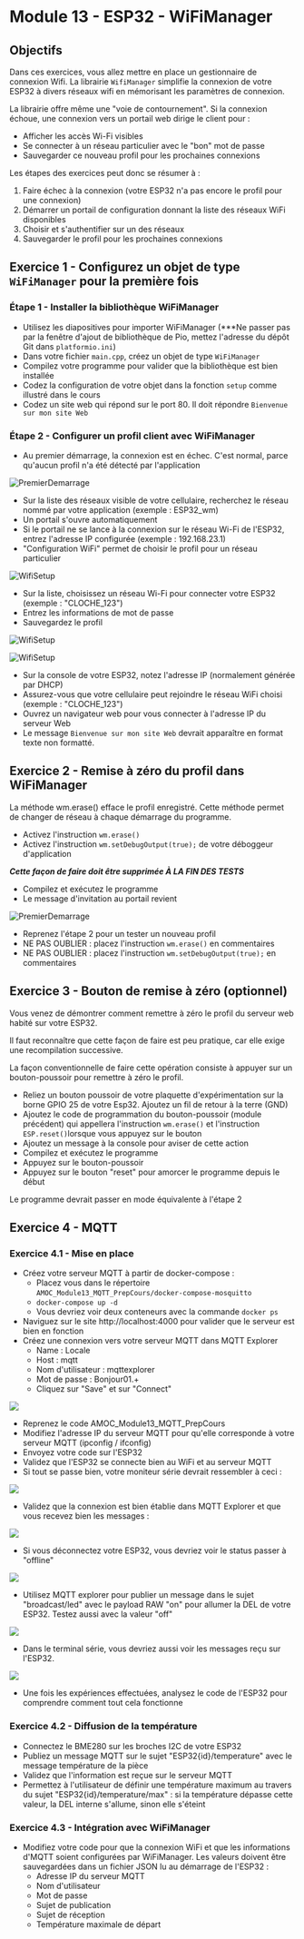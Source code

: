 # Module 13 - ESP32 - WiFiManager

## Objectifs

Dans ces exercices, vous allez mettre en place un gestionnaire de connexion Wifi. La librairie ```WifiManager``` simplifie la connexion de votre ESP32 à divers réseaux wifi en mémorisant les paramètres de connexion.

La librairie offre même une "voie de contournement". Si la connexion échoue, une connexion vers un portail web dirige le client pour :

- Afficher les accès Wi-Fi visibles
- Se connecter à un réseau particulier avec le "bon" mot de passe
- Sauvegarder ce nouveau profil pour les prochaines connexions

Les étapes des exercices peut donc se résumer à :

1. Faire échec à la connexion (votre ESP32 n'a pas encore le profil pour une connexion)
2. Démarrer un portail de configuration donnant la liste des réseaux WiFi disponibles
3. Choisir et s'authentifier sur un des réseaux
4. Sauvegarder le profil pour les prochaines connexions

## Exercice 1 - Configurez un objet de type ```WiFiManager``` pour la première fois

### Étape 1 - Installer la bibliothèque WiFiManager

- Utilisez les diapositives pour importer WiFiManager (***Ne passer pas par la fenêtre d'ajout de bibliothèque de Pio, mettez l'adresse du dépôt Git dans ```platformio.ini```)
- Dans votre fichier ```main.cpp```, créez un objet de type ```WiFiManager```
- Compilez votre programme pour valider que la bibliothèque est bien installée
- Codez la configuration de votre objet dans la fonction ```setup``` comme illustré dans le cours
- Codez un site web qui répond sur le port 80. Il doit répondre ```Bienvenue sur mon site Web```

### Étape 2 - Configurer un profil client avec  WiFiManager

- Au premier démarrage, la connexion est en échec. C'est normal, parce qu'aucun profil n'a été détecté par l'application

![PremierDemarrage](img/PremierDemarrage.png)

- Sur la liste des réseaux visible de votre cellulaire, recherchez le réseau nommé par votre application (exemple : ESP32_wm)
- Un portail s'ouvre automatiquement
- Si le portail ne se lance à la connexion sur le réseau Wi-Fi de l'ESP32, entrez l'adresse IP configurée (exemple : 192.168.23.1)
- "Configuration WiFi" permet de choisir le profil pour un réseau particulier

![WifiSetup](img/ConfigureWiFi.png)

- Sur la liste, choisissez un réseau Wi-Fi pour connecter votre ESP32 (exemple : "CLOCHE_123")
- Entrez les informations de mot de passe
- Sauvegardez le profil

![WifiSetup](img/Sauvegarde_2.png)

![WifiSetup](img/Sauvegarde_3.png)

- Sur la console de votre ESP32, notez l'adresse IP (normalement générée par DHCP)
- Assurez-vous que votre cellulaire peut rejoindre le réseau WiFi choisi (exemple : "CLOCHE_123")
- Ouvrez un navigateur web pour vous connecter à l'adresse IP du serveur Web
- Le message  ```Bienvenue sur mon site Web``` devrait apparaître en format texte non formatté.

## Exercice 2 -  Remise à zéro du profil dans WiFiManager

La méthode wm.erase() efface le profil enregistré. Cette méthode permet de changer de réseau à chaque démarrage du programme.

- Activez l'instruction ```wm.erase()```
- Activez l'instruction ```wm.setDebugOutput(true);``` de votre déboggeur d'application

***Cette façon de faire doit être supprimée À LA FIN DES TESTS***

- Compilez et exécutez le programme
- Le message d'invitation au portail revient

![PremierDemarrage](img/PremierDemarrage.png)

- Reprenez l'étape 2 pour un tester un nouveau profil
- NE PAS OUBLIER : placez l'instruction ```wm.erase()``` en commentaires
- NE PAS OUBLIER : placez l'instruction ```wm.setDebugOutput(true);``` en commentaires

## Exercice 3 -  Bouton de remise à zéro (optionnel)

Vous venez de démontrer comment remettre à zéro le profil du serveur web habité sur votre ESP32.

Il faut reconnaître que cette façon de faire est peu pratique, car elle exige une recompilation successive.

La façon conventionnelle de faire cette opération consiste à appuyer sur un bouton-poussoir pour remettre à zéro le profil.

- Reliez un bouton poussoir de votre plaquette d'expérimentation sur la borne GPIO 25 de votre Esp32. Ajoutez un fil de retour à la terre (GND)
- Ajoutez le code de programmation du bouton-poussoir (module précédent) qui appellera l'instruction ```wm.erase()``` et l'instruction ```ESP.reset()```lorsque vous appuyez sur le bouton
- Ajoutez un message à la console pour aviser de cette action
- Compilez et exécutez le programme
- Appuyez sur le bouton-poussoir
- Appuyez sur le bouton "reset" pour amorcer le programme depuis le début

Le programme devrait passer en mode équivalente à l'étape 2

## Exercice 4 -  MQTT

### Exercice 4.1 - Mise en place

- Créez votre serveur MQTT à partir de docker-compose :
  - Placez vous dans le répertoire ```AMOC_Module13_MQTT_PrepCours/docker-compose-mosquitto```
  - ```docker-compose up -d```
  - Vous devriez voir deux conteneurs avec la commande ```docker ps```
- Naviguez sur le site http://localhost:4000 pour valider que le serveur est bien en fonction
- Créez une connexion vers votre serveur MQTT dans MQTT Explorer
  - Name : Locale
  - Host : mqtt
  - Nom d'utilisateur : mqttexplorer
  - Mot de passe : Bonjour01.+
  - Cliquez sur "Save" et sur "Connect"

![](img/mqtt_05_ajout_connexion.png)

- Reprenez le code AMOC_Module13_MQTT_PrepCours
- Modifiez l'adresse IP du serveur MQTT pour qu'elle corresponde à votre serveur MQTT (ipconfig / ifconfig)
- Envoyez votre code sur l'ESP32
- Validez que l'ESP32 se connecte bien au WiFi et au serveur MQTT
- Si tout se passe bien, votre moniteur série devrait ressembler à ceci :

![](img/mqtt_10_connexion_wifi_mqtt_ok.png)

- Validez que la connexion est bien établie dans MQTT Explorer et que vous recevez bien les messages :

![](img/mqtt_20_reception_message_ESP32.png)

- Si vous déconnectez votre ESP32, vous devriez voir le status passer à "offline"

![](img/mqtt_30_testament_execute_ESP32.png)

- Utilisez MQTT explorer pour publier un message dans le sujet "broadcast/led" avec le payload RAW "on" pour allumer la DEL de votre ESP32. Testez aussi avec la valeur "off"

![](img/mqtt_33_renvoi_message_Par_MQTT_Explorer.png)

- Dans le terminal série, vous devriez aussi voir les messages reçu sur l'ESP32.

![](img/mqtt_35_reception_message_MQTT_Explorer.png)

- Une fois les expériences effectuées, analysez le code de l'ESP32 pour comprendre comment tout cela fonctionne

### Exercice 4.2 - Diffusion de la température

- Connectez le BME280 sur les broches I2C de votre ESP32
- Publiez un message MQTT sur le sujet "ESP32{id}/temperature" avec le message température de la pièce
- Validez que l'information est reçue sur le serveur MQTT
- Permettez à l'utilisateur de définir une température maximum au travers du sujet "ESP32{id}/temperature/max" : si la température dépasse cette valeur, la DEL interne s'allume, sinon elle s'éteint

### Exercice 4.3 - Intégration avec WiFiManager

- Modifiez votre code pour que la connexion WiFi et que les informations d'MQTT soient configurées par WiFiManager. Les valeurs doivent être sauvegardées dans un fichier JSON lu au démarrage de l'ESP32 :
  - Adresse IP du serveur MQTT
  - Nom d'utilisateur
  - Mot de passe
  - Sujet de publication
  - Sujet de réception
  - Température maximale de départ
